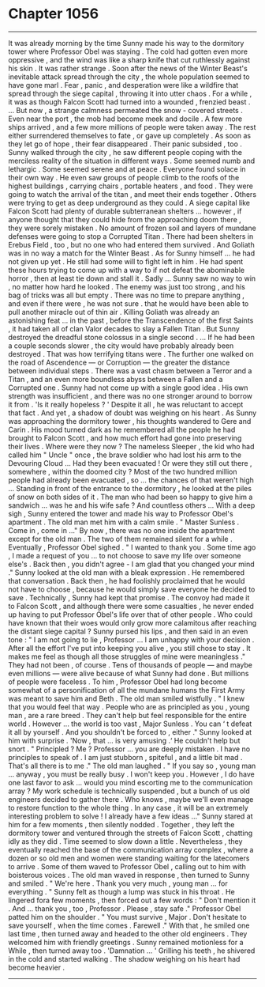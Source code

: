 
# Chapter 1056


---

It was already morning by the time Sunny made his way to the dormitory tower where Professor Obel was staying . The cold had gotten even more oppressive , and the wind was like a sharp knife that cut ruthlessly against his skin .
It was rather strange . Soon after the news of the Winter Beast's inevitable attack spread through the city , the whole population seemed to have gone marl . Fear , panic , and desperation were like a wildfire that spread through the siege capital , throwing it into utter chaos . For a while , it was as though Falcon Scott had turned into a wounded , frenzied beast .
... But now , a strange calmness permeated the snow - covered streets . Even near the port , the mob had become meek and docile . A few more ships arrived , and a few more millions of people were taken away .
The rest either surrendered themselves to fate , or gave up completely .
As soon as they let go of hope , their fear disappeared . Their panic subsided , too . Sunny walked through the city , he saw different people coping with the merciless reality of the situation in different ways . Some seemed numb and lethargic . Some seemed serene and at peace . Everyone found solace in their own way .
He even saw groups of people climb to the roofs of the highest buildings , carrying chairs , portable heaters , and food . They were going to watch the arrival of the titan , and meet their ends together .
Others were trying to get as deep underground as they could . A siege capital like Falcon Scott had plenty of durable subterranean shelters ... however , if anyone thought that they could hide from the approaching doom there , they were sorely mistaken . No amount of frozen soil and layers of mundane defenses were going to stop a Corrupted Titan .
There had been shelters in Erebus Field , too , but no one who had entered them survived . And Goliath was in no way a match for the Winter Beast .
As for Sunny himself ... he had not given up yet . He still had some will to fight left in him .
He had spent these hours trying to come up with a way to if not defeat the abominable horror , then at least tie down and stall it . Sadly ...
Sunny saw no way to win , no matter how hard he looked .
The enemy was just too strong , and his bag of tricks was all but empty . There was no time to prepare anything , and even if there were , he was not sure . that he would have been able to pull another miracle out of thin air .
Killing Goliath was already an astonishing feat ... in the past , before the Transcendence of the first Saints , it had taken all of clan Valor decades to slay a Fallen Titan . But Sunny destroyed the dreadful stone colossus in a single second .
... If he had been a couple seconds slower , the city would have probably already been destroyed . That was how terrifying titans were .
The further one walked on the road of Ascendence — or Corruption — the greater the distance between individual steps . There was a vast chasm between a Terror and a Titan , and an even more boundless abyss between a Fallen and a Corrupted one .
Sunny had not come up with a single good idea . His own strength was insufficient , and there was no one stronger around to borrow it from .
'Is it really hopeless ? '
Despite it all , he was reluctant to accept that fact . And yet , a shadow of doubt was weighing on his heart .
As Sunny was approaching the dormitory tower , his thoughts wandered to Gere and Carin . His mood turned dark as he remembered all the people he had brought to Falcon Scott , and how much effort had gone into preserving their lives .
Where were they now ? The nameless Sleeper , the kid who had called him " Uncle " once , the brave soldier who had lost his arm to the Devouring Cloud ...
Had they been evacuated ! Or were they still out there , somewhere , within the doomed city ? Most of the two hundred million people had already been evacuated , so ... the chances of that weren't high ...
Standing in front of the entrance to the dormitory , he looked at the piles of snow on both sides of it .
The man who had been so happy to give him a sandwich ... was he and his wife safe ?
And countless others ...
With a deep sigh , Sunny entered the tower and made his way to Professor Obel's apartment .
The old man met him with a calm smile .
" Master Sunless . Come in , come in ..."
By now , there was no one inside the apartment except for the old man . The two of them remained silent for a while . Eventually , Professor Obel sighed .
" I wanted to thank you . Some time ago , I made a request of you ... to not choose to save my life over someone else's . Back then , you didn't agree - I am glad that you changed your mind ."
Sunny looked at the old man with a bleak expression . He remembered that conversation . Back then , he had foolishly proclaimed that he would not have to choose , because he would simply save everyone he decided to save .
Technically , Sunny had kept that promise . The convoy had made it to Falcon Scott , and although there were some casualties , he never ended up having to put Professor Obel's life over that of other people .
Who could have known that their woes would only grow more calamitous after reaching the distant siege capital ?
Sunny pursed his lips , and then said in an even tone :
" I am not going to lie , Professor ... I am unhappy with your decision . After all the effort I've put into keeping you alive , you still chose to stay . It makes me feel as though all those struggles of mine were meaningless ."
They had not been , of course . Tens of thousands of people — and maybe even millions — were alive because of what Sunny had done . But millions of people were faceless . To him , Professor Obel had long become somewhat of a personification of all the mundane humans the First Army was meant to save him and Beth .
The old man smiled wistfully .
" I knew that you would feel that way . People who are as principled as you , young man , are a rare breed .
They can't help but feel responsible for the entire world . However ... the world is too vast , Major Sunless .
You can ‘ t defeat it all by yourself . And you shouldn't be forced to , either ."
Sunny looked at him with surprise .
'Now , that ... is very amusing .‘
He couldn't help but snort .
" Principled ? Me ? Professor ... you are deeply mistaken . I have no principles to speak of . I am just stubborn , spiteful , and a little bit mad . That's all there is to me ."
The old man laughed .
" If you say so , young man ... anyway , you must be really busy . I won't keep you . However , I do have one last favor to ask ... would you mind escorting me to the communication array ? My work schedule is technically suspended , but a bunch of us old engineers decided to gather there . Who knows , maybe we'll even manage to restore function to the whole thing . In any case , it will be an extremely interesting problem to solve ! I already have a few ideas ..."
Sunny stared at him for a few moments , then silently nodded .
Together , they left the dormitory tower and ventured through the streets of Falcon Scott , chatting idly as they did . Time seemed to slow down a little .
Nevertheless , they eventually reached the base of the communication array complex , where a dozen or so old men and women were standing waiting for the latecomers to arrive . Some of them waved to Professor Obel , calling out to him with boisterous voices .
The old man waved in response , then turned to Sunny and smiled .
" We're here . Thank you very much , young man ... for everything . "
Sunny felt as though a lump was stuck in his throat . He lingered fora few moments , then forced out a few words :
" Don't mention it . And ... thank you , too , Professor . Please , stay safe ."
Professor Obel patted him on the shoulder .
" You must survive , Major . Don't hesitate to save yourself , when the time comes . Farewell ."
With that , he smiled one last time , then turned away and headed to the other old engineers . They welcomed him with friendly greetings .
Sunny remained motionless for a While , then turned away too .
'Damnation ... '
Grilling his teeth , he shivered in the cold and started walking .
The shadow weighing on his heart had become heavier .

---

